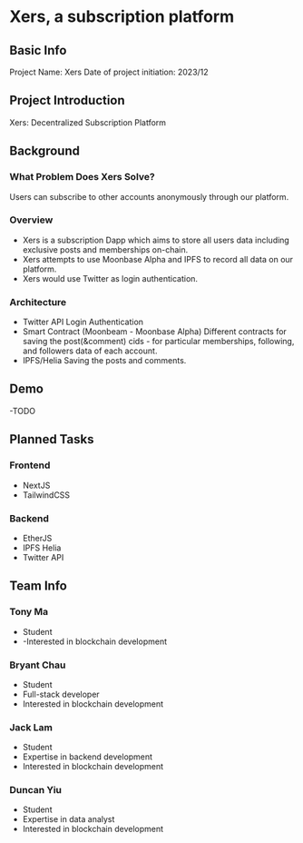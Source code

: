 # Xers, a subscription platform

## Basic Info
Project Name: Xers
Date of project initiation: 2023/12

## Project Introduction
Xers: Decentralized Subscription Platform

## Background
### What Problem Does Xers Solve?
Users can subscribe to other accounts anonymously through our platform.
### Overview
- Xers is a subscription Dapp which aims to store all users data including exclusive posts and memberships on-chain.
- Xers attempts to use Moonbase Alpha and IPFS to record all data on our platform.
- Xers would use Twitter as login authentication.
### Architecture
- Twitter API
Login Authentication
- Smart Contract (Moonbeam - Moonbase Alpha)
Different contracts for saving the post(&comment) cids - for particular memberships, following, and followers data of each account.
- IPFS/Helia
Saving the posts and comments.

## Demo
-TODO

## Planned Tasks
### Frontend
- NextJS
- TailwindCSS
### Backend
- EtherJS
- IPFS Helia
- Twitter API

## Team Info
### Tony Ma
- Student
- -Interested in blockchain development
### Bryant Chau
- Student
- Full-stack developer
- Interested in blockchain development
### Jack Lam
- Student
- Expertise in backend development
- Interested in blockchain development
### Duncan Yiu
- Student
- Expertise in data analyst
- Interested in blockchain development
